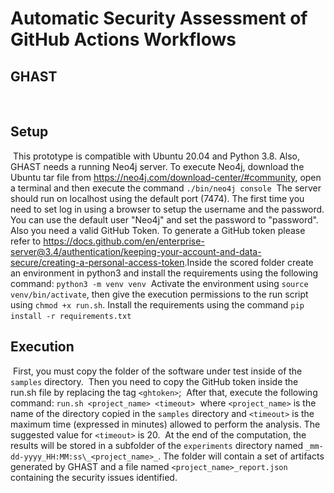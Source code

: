 # Automatic Security Assessment of GitHub Actions Workflows
## GHAST
​
## Setup
​
This prototype is compatible with Ubuntu 20.04 and Python 3.8.
​
Also, GHAST needs a running Neo4j server.
To execute Neo4j, download the Ubuntu tar file from https://neo4j.com/download-center/#community, open a terminal and then execute the command `./bin/neo4j console`
​
The server should run on localhost using the default port (7474). The first time you need to set log in using a browser to setup the username and the password. You can use the default user "Neo4j" and set the password to "password".
​
Also you need a valid GitHub Token. To generate a GitHub token please refer to https://docs.github.com/en/enterprise-server@3.4/authentication/keeping-your-account-and-data-secure/creating-a-personal-access-token.
​
Inside the scored folder create an environment in python3 and install the requirements using the following command: `python3 -m venv venv`
​
Activate the environment using `source venv/bin/activate`, then give the execution permissions to the run script using `chmod +x run.sh`.
​
Install the requirements using the command `pip install -r requirements.txt`
​
## Execution
​
First, you must copy the folder of the software under test inside of the `samples` directory.
​
Then you need to copy the GitHub token inside the run.sh file by replacing the tag `<ghtoken>`;
​
After that, execute the following command: `run.sh <project_name> <timeout>`
​
where `<project_name>` is the name of the directory copied in the `samples` directory and `<timeout>` is the maximum time (expressed in minutes) allowed to perform the analysis. The suggested value for `<timeout>` is 20.
​
At the end of the computation, the results will be stored in a subfolder of the `experiments` directory named `_mm-dd-yyyy_HH:MM:ss\_<project_name>_`. The folder will contain a set of artifacts generated by GHAST and a file named `<project_name>_report.json` containing the security issues identified.
